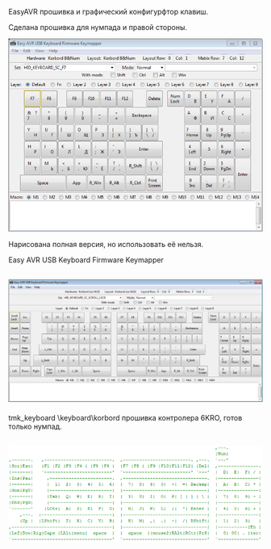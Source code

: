 EasyAVR прошивка и графический конфигурфтор клавиш.

Сделана прошивка для нумпада и правой стороны.

![](https://raw.githubusercontent.com/74ls00/GameKB/master/firmware/EasyAVR/eavrbk.png)

Нарисована полная версия, но использовать её нельзя.

Easy AVR USB Keyboard Firmware Keymapper
  
![](https://raw.githubusercontent.com/74ls00/GameKB/master/firmware/EasyAVR/eavrkfk.png)
------------------------------------------------------------------------------------

tmk_keyboard \keyboard\korbord прошивка контролера 6KRO, готов только нумпад.

![](https://raw.githubusercontent.com/74ls00/GameKB/master/firmware/tmk_keyboard/keyboard/tmk.png)
------------------------------------------------------------------------------------
  